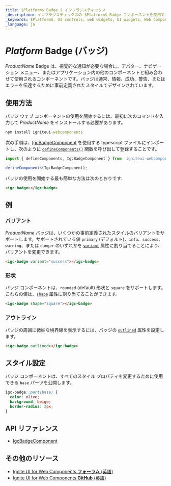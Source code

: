 ```yaml
---
title: $Platform$ Badge | インフラジスティックス
_description: インフラジスティックスの $Platform$ Badge コンポーネントを使用すると、事前定義されたスタイルでコンテンツを表示して、アプリケーション内の任意の場所で他のコンポーネントを装飾できます。
_keywords: $Platform$, UI controls, web widgets, UI widgets, Web Components, $Platform$ Badge Components, Infragistics, UI コントロール, web ウィジェット, UI ウィジェット, ウェブ コンポーネント, $Platform$ バッジ コンポーネント, インフラジスティックス
_language: ja
---
```


# $Platform$ Badge (バッジ)

$ProductName$ Badge は、視覚的な通知が必要な場合に、アバター、ナビゲーション メニュー、またはアプリケーション内の他のコンポーネントと組み合わせて使用されるコンポーネントです。バッジは通常、情報、成功、警告、またはエラーを伝達するために事前定義されたスタイルでデザインされています。

## 使用方法

バッジ ウェブ コンポーネントの使用を開始するには、最初に次のコマンドを入力して $ProductName$ をインストールする必要があります。

```cmd
npm install igniteui-webcomponents
```

次の手順は、[IgcBadgeComponent](https://www.infragistics.com/products/ignite-ui-web-components/docs/typescript/latest/classes/IgcBadgeComponent.html) を使用する typescript ファイルにインポートし、次のように [`defineComponents()`](https://www.infragistics.com/products/ignite-ui-web-components/docs/typescript/latest/index.html#defineComponents) 関数を呼び出して登録することです。

```ts
import { defineComponents, IgcBadgeComponent } from 'igniteui-webcomponents';

defineComponents(IgcBadgeComponent);
```

バッジの使用を開始する最も簡単な方法は次のとおりです:

```html
<igc-badge></igc-badge>
```

## 例

### バリアント

$ProductName$ バッジは、いくつかの事前定義されたスタイルのバリアントをサポートします。サポートされている値 `primary` (デフォルト)、`info`、`success`、`warning`、または `danger` のいずれかを [`variant`](https://www.infragistics.com/products/ignite-ui-web-components/docs/typescript/latest/classes/IgcBadgeComponent.html#variant) 属性に割り当てることにより、バリアントを変更できます。

```html
<igc-badge variant="success"></igc-badge>
```

<code-view style="height: 50px"
           data-demos-base-url="{environment:dvDemosBaseUrl}"
           iframe-src="{environment:dvDemosBaseUrl}/inputs/badge-variants"
           alt="$Platform$ Badge の例"
           github-src="inputs/badge/variants">
</code-view>

### 形状

バッジ コンポーネントは、`rounded` (default) 形状と `square` をサポートします。これらの値は、[`shape`](https://www.infragistics.com/products/ignite-ui-web-components/docs/typescript/latest/classes/IgcBadgeComponent.html#shape) 属性に割り当てることができます。

```html
<igc-badge shape="square"></igc-badge>
```

<code-view style="height: 50px"
           data-demos-base-url="{environment:dvDemosBaseUrl}"
           iframe-src="{environment:dvDemosBaseUrl}/inputs/badge-shape"
           alt="$Platform$ Badge の例"
           github-src="inputs/badge/shape">
</code-view>

### アウトライン

バッジの周囲に微妙な境界線を表示するには、バッジの [`outlined`](https://www.infragistics.com/products/ignite-ui-web-components/docs/typescript/latest/classes/IgcBadgeComponent.html#outlined) 属性を設定します。

```html
<igc-badge outlined></igc-badge>
```

<code-view style="height: 50px"
           data-demos-base-url="{environment:dvDemosBaseUrl}"
           iframe-src="{environment:dvDemosBaseUrl}/inputs/badge-outlined"
           alt="$Platform$ Badge の例"
           github-src="inputs/badge/outlined">
</code-view>


## スタイル設定

バッジ コンポーネントは、すべてのスタイル プロパティを変更するために使用できる `base` パーツを公開します。

```css
igc-badge::part(base) {
  color: olive;
  background: beige;
  border-radius: 2px;
}
```

## API リファレンス

* [IgcBadgeComponent](https://www.infragistics.com/products/ignite-ui-web-components/docs/typescript/latest/classes/IgcBadgeComponent.html)

## その他のリソース

<div class="divider--half"></div>

* [Ignite UI for Web Components **フォーラム** (英語)](https://www.infragistics.com/community/forums/f/ignite-ui-for-web-components)
* [Ignite UI for Web Components **GitHub** (英語)](https://github.com/IgniteUI/igniteui-webcomponents)
